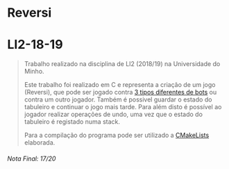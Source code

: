 # Reversi
# LI2-18-19

> Trabalho realizado na disciplina de LI2 (2018/19) na Universidade do Minho.
> 
> Este trabalho foi realizado em C e representa a criação de um jogo (Reversi), que pode ser jogado contra [3 tipos diferentes de bots](https://github.com/pVeloso19/Reversi/blob/main/LI2_PL4_12.pdf) ou contra um outro jogador.
> Também é possivel guardar o estado do tabuleiro e continuar o jogo mais tarde. Para além disto é possível ao jogador realizar operações de undo, uma vez que o estado do tabuleiro é registado numa stack. 
>
> Para a compilação do programa pode ser utilizado a [CMakeLists](https://github.com/pVeloso19/Reversi/blob/main/CMakeLists.txt) elaborada.

###### Nota Final: 17/20
